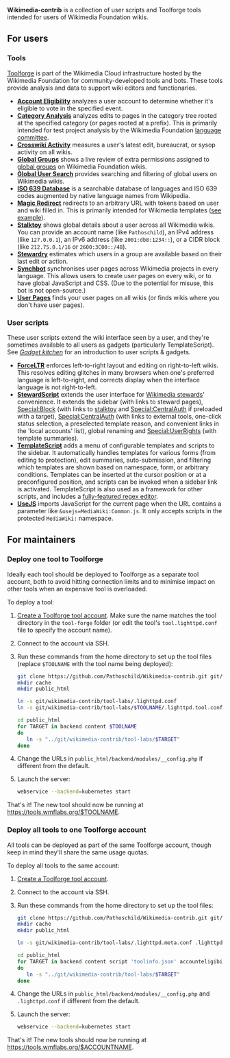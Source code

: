 **Wikimedia-contrib** is a collection of user scripts and Toolforge tools intended for users of Wikimedia Foundation wikis.

## For users
### Tools

[Toolforge](https://tools.wmflabs.org/) is part of the Wikimedia Cloud infrastructure hosted by the Wikimedia Foundation for community-developed tools and bots. These tools provide analysis and data to support wiki editors and functionaries.

* **[Account Eligibility](https://tools.wmflabs.org/meta/accounteligibility/)** analyzes a user account to determine whether it's eligible to vote in the specified event.
* **[Category Analysis](https://tools.wmflabs.org/meta/catanalysis/)** analyzes edits to pages in the category tree rooted at the specified category (or pages rooted at a prefix). This is primarily intended for test project analysis by the Wikimedia Foundation [language committee](https://meta.wikimedia.org/wiki/Language_committee).
* **[Crosswiki Activity](https://tools.wmflabs.org/meta/crossactivity/)** measures a user's latest edit, bureaucrat, or sysop activity on all wikis.
* **[Global Groups](https://tools.wmflabs.org/meta/globalgroups/)** shows a live review of extra permissions assigned to [global groups](https://meta.wikimedia.org/wiki/Steward_handbook#Globally_and_wiki_sets) on Wikimedia Foundation wikis.
* **[Global User Search](https://tools.wmflabs.org/meta/gusersearch/)** provides searching and filtering of global users on Wikimedia wikis.
* **[ISO 639 Database](https://tools.wmflabs.org/meta/iso639db/)** is a searchable database of languages and ISO 639 codes augmented by native language names from Wikipedia.
* **[Magic Redirect](https://tools.wmflabs.org/meta/magicredirect/)** redirects to an arbitrary URL with tokens based on user and wiki filled in. This is primarily intended for Wikimedia templates ([see example](https://tools.wmflabs.org/meta/magicredirect/?url=//{wiki.domain}/wiki/Special:UserRights/{user.name}@{wiki.name}&wiki=metawiki&user=Pathoschild)).
* **[Stalktoy](https://tools.wmflabs.org/meta/stalktoy/)** shows global details about a user across all Wikimedia wikis. You can provide an account name (like `Pathoschild`), an IPv4 address (like `127.0.0.1`), an IPv6 address (like `2001:db8:1234::`), or a CIDR block (like `212.75.0.1/16` or `2600:3C00::/48`).
* **[Stewardry](https://tools.wmflabs.org/meta/stewardry/)** estimates which users in a group are available based on their last edit or action.
* **[Synchbot](https://meta.wikimedia.org/wiki/User:Pathoschild/Scripts/Synchbot)** synchronises user pages across Wikimedia projects in every language. This allows users to create user pages on every wiki, or to have global JavaScript and CSS. (Due to the potential for misuse, this bot is not open-source.)
* **[User Pages](https://tools.wmflabs.org/meta/userpages/)** finds your user pages on all wikis (or finds wikis where you don't have user pages).

### User scripts

These user scripts extend the wiki interface seen by a user, and they're sometimes available to all users as gadgets (particularly TemplateScript). See _[Gadget kitchen](https://www.mediawiki.org/wiki/Gadget_kitchen)_ for an introduction to user scripts & gadgets.

* **[ForceLTR](https://meta.wikimedia.org/wiki/Force_ltr)** enforces left-to-right layout and editing on right-to-left wikis. This resolves editing glitches in many browsers when one's preferred language is left-to-right, and corrects display when the interface language is not right-to-left.
* **[StewardScript](https://meta.wikimedia.org/wiki/StewardScript)** extends the user interface for [Wikimedia stewards](https://meta.wikimedia.org/wiki/Stewards)' convenience. It extends the sidebar (with links to steward pages), [Special:Block](https://meta.wikimedia.org/wiki/Special:Block) (with links to [stalktoy](https://toolserver.org/~pathoschild/stalktoy/) and [Special:CentralAuth](https://meta.wikimedia.org/wiki/Special:CentralAuth) if preloaded with a target), [Special:CentralAuth](https://meta.wikimedia.org/wiki/Special:CentralAuth) (with links to external tools, one-click status selection, a preselected template reason, and convenient links in the 'local accounts' list), global renaming and [Special:UserRights](https://meta.wikimedia.org/wiki/Special:UserRights) (with template summaries).
* **[TemplateScript](https://meta.wikimedia.org/wiki/TemplateScript)** adds a menu of configurable templates and scripts to the sidebar. It automatically handles templates for various forms (from editing to protection), edit summaries, auto-submission, and filtering which templates are shown based on namespace, form, or arbitrary conditions. Templates can be inserted at the cursor position or at a preconfigured position, and scripts can be invoked when a sidebar link is activated. TemplateScript is also used as a framework for other scripts, and includes a [fully-featured regex editor](https://meta.wikimedia.org/wiki/User:Pathoschild/Scripts/TemplateScript#Regex_editor).
* **[UseJS](https://meta.wikimedia.org/wiki/UseJS)** imports JavaScript for the current page when the URL contains a parameter like `&usejs=MediaWiki:Common.js`. It only accepts scripts in the protected `MediaWiki:` namespace.

## For maintainers
### Deploy one tool to Toolforge
Ideally each tool should be deployed to Toolforge as a separate tool account, both to avoid hitting connection limits and to minimise impact on other tools when an expensive tool is overloaded.

To deploy a tool:

1. [Create a Toolforge tool account](https://wikitech.wikimedia.org/wiki/Portal:Toolforge/Tool_Accounts). Make sure the name matches the tool directory in the `tool-forge` folder (or edit the tool's `tool.lighttpd.conf` file to specify the account name).
2. Connect to the account via SSH.
3. Run these commands from the home directory to set up the tool files (replace `$TOOLNAME` with the tool name being deployed):

   ```sh
   git clone https://github.com/Pathoschild/Wikimedia-contrib.git git/wikimedia-contrib
   mkdir cache
   mkdir public_html

   ln -s git/wikimedia-contrib/tool-labs/.lighttpd.conf
   ln -s git/wikimedia-contrib/tool-labs/$TOOLNAME/.lighttpd.tool.conf

   cd public_html
   for TARGET in backend content $TOOLNAME
   do
      ln -s "../git/wikimedia-contrib/tool-labs/$TARGET"
   done
   ```

4. Change the URLs in `public_html/backend/modules/__config.php` if different from the default.
5. Launch the server:
   ```sh
   webservice --backend=kubernetes start
   ```

That's it! The new tool should now be running at https://tools.wmflabs.org/$TOOLNAME.

### Deploy all tools to one Toolforge account
All tools can be deployed as part of the same Toolforge account, though keep in mind they'll share
the same usage quotas.

To deploy all tools to the same account:

1. [Create a Toolforge tool account](https://wikitech.wikimedia.org/wiki/Portal:Toolforge/Tool_Accounts).
2. Connect to the account via SSH.
3. Run these commands from the home directory to set up the tool files:

   ```sh
   git clone https://github.com/Pathoschild/Wikimedia-contrib.git git/wikimedia-contrib
   mkdir cache
   mkdir public_html

   ln -s git/wikimedia-contrib/tool-labs/.lighttpd.meta.conf .lighttpd.conf

   cd public_html
   for TARGET in backend content script 'toolinfo.json' accounteligibility catanalysis globalgroups gusersearch iso639db magicredirect pgkbot regextoy stalktoy stewardry userpages
   do
      ln -s "../git/wikimedia-contrib/tool-labs/$TARGET"
   done
   ```

4. Change the URLs in `public_html/backend/modules/__config.php` and `.lighttpd.conf` if different
   from the default.
5. Launch the server:
   ```sh
   webservice --backend=kubernetes start
   ```

That's it! The new tools should now be running at https://tools.wmflabs.org/$ACCOUNTNAME.